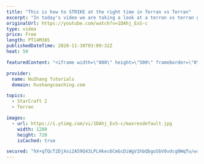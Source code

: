 ```yaml
---
title: "This is how to STRIKE at the right time in Terran vs Terran"
excerpt: "In today's video we are taking a look at a terran vs terran game I played that showcases some patience and how I like to calculate when it's the correct time to attack!  Coaching -------------------------------------------------------------------------- Website: https://www.hushangcoaching.com  Interested"
originalUrl: https://youtube.com/watch?v=1DAhj_ExS-c
type: video
price: Free
length: PT14M38S
publishedDateTime: 2020-11-30T03:09:32Z
heat: 50

featuredContent: "<iframe width=\"800\" height=\"500\" frameborder=\"0\" src=\"https://www.youtube.com/embed/1DAhj_ExS-c\" allow=\"accelerometer; autoplay; encrypted-media; gyroscope; picture-in-picture\" allowfullscreen></iframe>"

provider:
  name: HuShang Tutorials
  domain: hushangcoaching.com

topics:
  - StarCraft 2
  - Terran

images:
  - url: https://i.ytimg.com/vi/1DAhj_ExS-c/maxresdefault.jpg
    width: 1280
    height: 720
    isCached: true

secured: "hX+qTQcT2DjXoi2A59Q43LPLHkec6CmGcDiWgV1hbQbgoSbV8vdcg0WqTu/wr9nIdWjmCUnsrHGloGVVmdDn8lE05tnzDKbU1B2jX76LEny2c3JHpYSq853tkBeEgGYlXZOGOPRMV2/0yA9eqJ8eQr7aXDqB4HiPcZuhJLk7gQx/ARkIy9WBdMz7hDuZx6hCQ6KY0u4E5PXXYH0cnwxtRCFt4gmXBNlxQ+PDFNtgmUTrSOq9B0/5Ms1XEch18f2ytR+gdJ9MHH+gqCSwBgnSm5e+0MDUUBWcwYvLiMpzbQRvXW9YOfMQuDlloqC/sO/yHBRbTXPSc0stpWCkWBV5L1VeQSh8Sow/0WD8NLYD9NNLHSYP+GkvKrbxbuYTU5HVvDN5kU0OC2qG+z2vetYokgqWq+zi70De1JBfzdSRps8=;RqCXxI0UQyFq7DUqlUobOA=="
---
```


